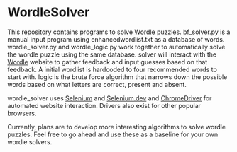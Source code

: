# WordleSolver

This repository contains programs to solve [Wordle](https://www.nytimes.com/games/wordle/index.html) puzzles.  bf_solver.py is a manual input program using enhancedwordlist.txt as a database of words.  wordle_solver.py and wordle_logic.py work together to automatically solve the wordle puzzle using the same database.  solver will interact with the [Wordle](https://www.nytimes.com/games/wordle/index.html) website to gather feedback and input guesses based on that feedback.  A initial wordlist is hardcoded to four recommended words to start with.  logic is the brute force algorithm that narrows down the possible words based on what letters are correct, present and absent.  

wordle_solver uses [Selenium](https://selenium-python.readthedocs.io/) and [Selenium.dev](https://www.selenium.dev/) and [ChromeDriver](https://chromedriver.chromium.org/downloads) for automated website interaction. Drivers also exist for other popular browsers.

Currently, plans are to develop more interesting algorithms to solve wordle puzzles.  Feel free to go ahead and use these as a baseline for your own wordle solvers.
